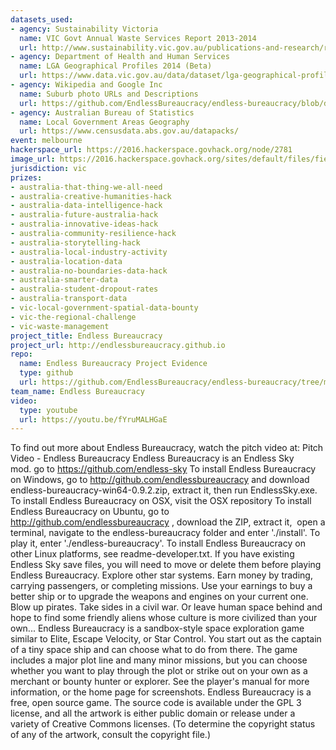 ```yaml
---
datasets_used:
- agency: Sustainability Victoria
  name: VIC Govt Annual Waste Services Report 2013-2014
  url: http://www.sustainability.vic.gov.au/publications-and-research/research/victorian-waste-and-recycling-data-results-201314/victorian-local-government-annual-waste-services-report-201314
- agency: Department of Health and Human Services
  name: LGA Geographical Profiles 2014 (Beta)
  url: https://www.data.vic.gov.au/data/dataset/lga-geographical-profiles-2014-beta
- agency: Wikipedia and Google Inc
  name: Suburb photo URLs and Descriptions
  url: https://github.com/EndlessBureaucracy/endless-bureaucracy/blob/draft/suburbs-v2.xlsx
- agency: Australian Bureau of Statistics
  name: Local Government Areas Geography
  url: https://www.censusdata.abs.gov.au/datapacks/
event: melbourne
hackerspace_url: https://2016.hackerspace.govhack.org/node/2781
image_url: https://2016.hackerspace.govhack.org/sites/default/files/field/image/endless-bureaucracy-logo.png
jurisdiction: vic
prizes:
- australia-that-thing-we-all-need
- australia-creative-humanities-hack
- australia-data-intelligence-hack
- australia-future-australia-hack
- australia-innovative-ideas-hack
- australia-community-resilience-hack
- australia-storytelling-hack
- australia-local-industry-activity
- australia-location-data
- australia-no-boundaries-data-hack
- australia-smarter-data
- australia-student-dropout-rates
- australia-transport-data
- vic-local-government-spatial-data-bounty
- vic-the-regional-challenge
- vic-waste-management
project_title: Endless Bureaucracy
project_url: http://endlessbureaucracy.github.io
repo:
  name: Endless Bureaucracy Project Evidence
  type: github
  url: https://github.com/EndlessBureaucracy/endless-bureaucracy/tree/master/evidence
team_name: Endless Bureaucracy
video:
  type: youtube
  url: https://youtu.be/fYruMALHGaE
---
```


To find out more about Endless Bureaucracy, watch the pitch video at: Pitch Video - Endless Bureaucracy​​​​​​​
Endless Bureaucracy is an Endless Sky mod. go to https://github.com/endless-sky
To install Endless Bureaucracy on Windows, go to http://github.com/endlessbureaucracy and download endless-bureaucracy-win64-0.9.2.zip, extract it, then run EndlessSky.exe.
To install Endless Bureaucracy on OSX, visit the OSX repository
To install Endless Bureaucracy on Ubuntu, go to http://github.com/endlessbureaucracy , download the ZIP, extract it,  open a terminal, navigate to the endless-bureaucracy folder and enter './install'. To play it, enter './endless-bureaucracy'.
To install Endless Bureaucracy on other Linux platforms, see readme-developer.txt.
If you have existing Endless Sky save files, you will need to move or delete them before playing Endless Bureaucracy.
Explore other star systems. Earn money by trading, carrying passengers, or completing missions. Use your earnings to buy a better ship or to upgrade the weapons and engines on your current one. Blow up pirates. Take sides in a civil war. Or leave human space behind and hope to find some friendly aliens whose culture is more civilized than your own...
Endless Bureaucracy is a sandbox-style space exploration game similar to Elite, Escape Velocity, or Star Control. You start out as the captain of a tiny space ship and can choose what to do from there. The game includes a major plot line and many minor missions, but you can choose whether you want to play through the plot or strike out on your own as a merchant or bounty hunter or explorer.
See the player's manual for more information, or the home page for screenshots.
Endless Bureaucracy is a free, open source game. The source code is available under the GPL 3 license, and all the artwork is either public domain or release under a variety of Creative Commons licenses. (To determine the copyright status of any of the artwork, consult the copyright file.)